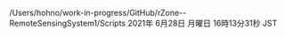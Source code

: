/Users/hohno/work-in-progress/GitHub/rZone--RemoteSensingSystem1/Scripts
2021年 6月28日 月曜日 16時13分31秒 JST
